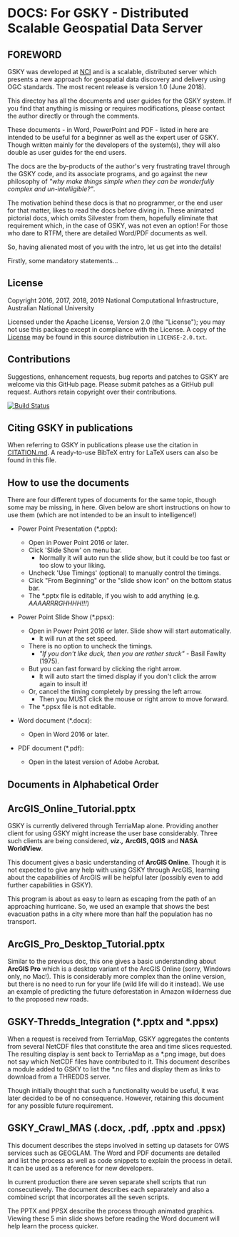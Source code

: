 DOCS: For GSKY - Distributed Scalable Geospatial Data Server
============================================================

FOREWORD
-------------

GSKY was developed at [NCI](http://nci.org.au) and is a scalable, distributed 
server which presents a new approach for geospatial data discovery and delivery 
using OGC standards. The most recent release is version 1.0 (June 2018).

This directoy has all the documents and user guides for the GSKY system. If you find that
anything is missing or requires modifications, please contact the author directly or through
the comments.

These documents - in Word, PowerPoint and PDF - listed in here are intended to 
be useful for a beginner as well as the expert user of GSKY. Though written
mainly for the developers of the system(s), they will also double as user guides for the end users.

The docs are the by-products of the author's very frustrating travel 
through the GSKY code, and its associate programs, and go against the new
philosophy of *"why make things simple when they can be wonderfully complex and un-intelligible?"*.

The motivation behind these docs is that no programmer, or the end user 
for that matter, likes to read the docs before diving in. These animated pictorial docs, 
which omits Silvester from them, hopefully eliminate that requirement which, in the case of GSKY, 
was not even an option! For those who dare to RTFM, there are detailed Word/PDF documents as well.

So, having alienated most of you with the intro, let us get into the details! 

Firstly, some mandatory statements...

License
-------

Copyright 2016, 2017, 2018, 2019 National Computational Infrastructure, Australian National University

Licensed under the Apache License, Version 2.0 (the "License"); you
may not use this package except in compliance with the License.  A
copy of the [License](http://www.apache.org/licenses/LICENSE-2.0) may
be found in this source distribution in `LICENSE-2.0.txt`.

Contributions
-------------

Suggestions, enhancement requests, bug reports and patches to GSKY are
welcome via this GitHub page. Please submit patches as a GitHub pull
request. Authors retain copyright over their contributions.

[![Build Status](https://travis-ci.org/nci/gsky.svg?branch=master)](https://travis-ci.org/nci/gsky)

Citing GSKY in publications
---------------------------

When referring to GSKY in publications please use the citation in
[CITATION.md](CITATION.md).  A ready-to-use BibTeX entry for LaTeX
users can also be found in this file.

How to use the documents
----------------------
There are four different types of documents for the same topic, though some may be missing, in here. 
Given below are short instructions on how to use them (which are not intended to be an insult to intelligence!)

- Power Point Presentation (\*.pptx):
	- Open in Power Point 2016 or later.
	- Click 'Slide Show' on menu bar.
		- Normally it will auto run the slide show, but it could be too fast or too slow to your liking.
	- Uncheck 'Use Timings' (optional) to manually control the timings.
	- Click "From Beginning" or the "slide show icon" on the bottom status bar.
	- The *.pptx file is editable, if you wish to add anything (e.g. *AAAARRRGHHHH!!!*)

- Power Point Slide Show (\*.ppsx):
	- Open in Power Point 2016 or later. Slide show will start automatically.
		- It will run at the set speed.
	- There is no option to uncheck the timings. 
		- *"If you don't like duck, then you are rather stuck"* - Basil Fawlty (1975).
	- But you can fast forward by clicking the right arrow.
		- It will auto start the timed display if you don't click the arrow again to insult it!
	- Or, cancel the timing completely by pressing the left arrow.
		- Then you MUST click the mouse or right arrow to move forward.
	- The *.ppsx file is not editable.

- Word document (\*.docx):
	- Open in Word 2016 or later.

- PDF document (\*.pdf):
	- Open in the latest version of Adobe Acrobat.

Documents in Alphabetical Order
---------------------------

ArcGIS_Online_Tutorial.pptx
---

GSKY is currently delivered through TerriaMap alone. Providing another client for using GSKY might
increase the user base considerably. Three such clients are being considered, ***viz.,*** **ArcGIS, QGIS** and **NASA WorldView**.

This document gives a basic understanding of **ArcGIS Online**. Though it is not expected to give
any help with using GSKY through ArcGIS, learning about the capabilities of ArcGIS will be helpful later 
(possibly even to add further capabilities in GSKY). 

This program is about as easy to learn as escaping from the path of an approaching hurricane. 
So, we used an example that shows the best evacuation paths in a city where more than half the population has no transport.

ArcGIS_Pro_Desktop_Tutorial.pptx
---

Similar to the previous doc, this one gives a basic understanding about **ArcGIS Pro** which is a desktop variant of the
ArcGIS Online (sorry, Windows only, no Mac!). This is considerably more complex than the online version, but there is 
no need to run for your life (wild life will do it instead). We use an example of predicting the future deforestation 
in Amazon wilderness due to the proposed new roads.

GSKY-Thredds_Integration (\*.pptx and \*.ppsx)
---

When a request is received from TerriaMap, GSKY aggregates the contents from several NetCDF files that constitute
the area and time slices requested. The resulting display is sent back to TerriaMap as a \*.png image, but does not
say which NetCDF files have contributed to it. This document describes a module added to GSKY to list the \*.nc
files and display them as links to download from a THREDDS server.

Though initially thought that such a functionality would be useful, it was later decided to be of no consequence.
However, retaining this document for any possible future requirement.

GSKY_Crawl_MAS (.docx, .pdf, .pptx and .ppsx)
---

This document describes the steps involved in setting up datasets for OWS services such as GEOGLAM. 
The Word and PDF documents are detailed and list the process as well as code snippets to explain the process in detail. 
It can be used as a reference for new developers.

In current production there are seven separate shell scripts that run consecutievely. The document describes
each separately and also a combined script that incorporates all the seven scripts.

The PPTX and PPSX describe the process through animated graphics. Viewing these 5 min slide shows before reading the 
Word document will help learn the process quicker.




